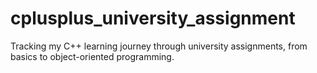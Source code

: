 # cplusplus_university_assignment
Tracking my C++ learning journey through university assignments, from basics to object-oriented programming.
